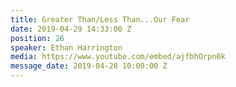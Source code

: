 ```yaml
---
title: Greater Than/Less Than...Our Fear
date: 2019-04-29 14:33:00 Z
position: 26
speaker: Ethan Harrington
media: https://www.youtube.com/embed/ajfbhOrpn0k
message_date: 2019-04-28 10:00:00 Z
---
```


